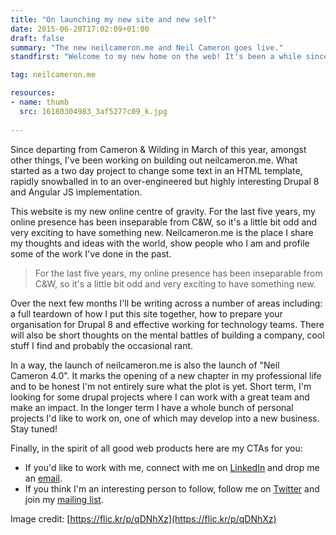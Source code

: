 ```yaml
---
title: "On launching my new site and new self"
date: 2015-06-20T17:02:09+01:00
draft: false
summary: "The new neilcameron.me and Neil Cameron goes live."
standfirst: "Welcome to my new home on the web! It's been a while since I've had my own site, here's what's coming up next."

tag: neilcameron.me

resources:
- name: thumb
  src: 16180304983_3af5277c09_k.jpg
  
---
```

Since departing from Cameron & Wilding in March of this year, amongst other things, I've been working on building out neilcameron.me. What started as a two day project to change some text in an HTML template, rapidly snowballed in to an over-engineered but highly interesting Drupal 8 and Angular JS implementation.

This website is my new online centre of gravity. For the last five years, my online presence has been inseparable from C&W, so it's a little bit odd and very exciting to have something new. Neilcameron.me is the place I share my thoughts and ideas with the world, show people who I am and profile some of the work I've done in the past.

> For the last five years, my online presence has been inseparable from C&W, so it's a little bit odd and very exciting to have something new.

Over the next few months I'll be writing across a number of areas including: a full teardown of how I put this site together, how to prepare your organisation for Drupal 8 and effective working for technology teams. There will also be short thoughts on the mental battles of building a company, cool stuff I find and probably the occasional rant.

In a way, the launch of neilcameron.me is also the launch of "Neil Cameron 4.0". It marks the opening of a new chapter in my professional life and to be honest I'm not entirely sure what the plot is yet. Short term, I'm looking for some drupal projects where I can work with a great team and make an impact. In the longer term I have a whole bunch of personal projects I'd like to work on, one of which may develop into a new business. Stay tuned!

Finally, in the spirit of all good web products here are my CTAs for you:

*   If you'd like to work with me, connect with me on [LinkedIn](https://uk.linkedin.com/in/neiljcameron) and drop me an [email](mailto:neil@neilcameron.me).
*   If you think I'm an interesting person to follow, follow me on [T](https://twitter.com/ncameron)[witter](https://twitter.com/ncameron) and join my [mailing list](http://eepurl.com/bawmCP).

Image credit: [https://flic.kr/p/qDNhXz](https://flic.kr/p/qDNhXz)